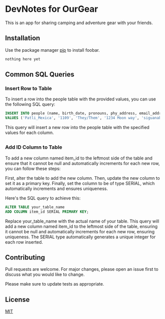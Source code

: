# DevNotes for OurGear

This is an app for sharing camping and adventure gear with your friends.

## Installation

Use the package manager [pip](https://pip.pypa.io/en/stable/) to install foobar.

```bash
nothing here yet
```

## Common SQL Queries
### Insert Row to Table
To insert a row into the people table with the provided values, you can use the following SQL query:
~~~~sql
INSERT INTO people (name, birth_date, pronouns, phy_address, email_address)
VALUES ('Patli_Mexica', '1109', 'They/Them', '1234 Moon way', 'siguanaba@protonmail.com');
~~~~
This query will insert a new row into the people table with the specified values for each column.

##

### Add ID Column to Table
To add a new column named item_id to the leftmost side of the table and ensure that it cannot be null and automatically increments for each new row, you can follow these steps:

First, alter the table to add the new column.
Then, update the new column to set it as a primary key.
Finally, set the column to be of type SERIAL, which automatically increments and ensures uniqueness.

Here's the SQL query to achieve this:

~~~~sql
ALTER TABLE your_table_name
ADD COLUMN item_id SERIAL PRIMARY KEY;
~~~~
Replace your_table_name with the actual name of your table. This query will add a new column named item_id to the leftmost side of the table, ensuring it cannot be null and automatically increments for each new row, ensuring uniqueness. The SERIAL type automatically generates a unique integer for each row inserted.

## Contributing

Pull requests are welcome. For major changes, please open an issue first
to discuss what you would like to change.

Please make sure to update tests as appropriate.

## License

[MIT](https://choosealicense.com/licenses/mit/)